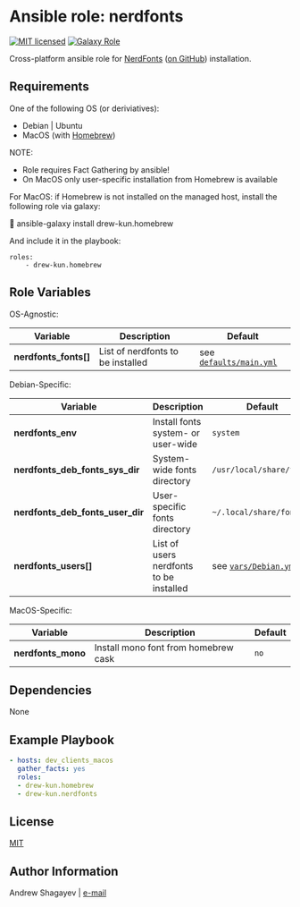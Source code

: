 Ansible role: nerdfonts
=========

[![MIT licensed][mit-badge]][mit-link]
[![Galaxy Role][role-badge]][galaxy-link]

Cross-platform ansible role for [NerdFonts][nerdfonts] ([on GitHub][nf-git]) installation.

Requirements
------------

One of the following OS (or deriviatives):
 - Debian | Ubuntu
 - MacOS (with [Homebrew][homebrew])

NOTE:
 - Role requires Fact Gathering by ansible!
 - On MacOS only user-specific installation from Homebrew is available

For MacOS:
if Homebrew is not installed on the managed host, install the following role via galaxy:

   ansible-galaxy install drew-kun.homebrew

 And include it in the playbook:

    roles:
        - drew-kun.homebrew

Role Variables
--------------

OS-Agnostic:

| Variable | Description | Default |
|----------|-------------|---------|
| **nerdfonts_fonts[]** | List of nerdfonts to be installed | see [`defaults/main.yml`](defaults/main.yml) |

Debian-Specific:

| Variable | Description | Default |
|----------|-------------|---------|
| **nerdfonts_env** | Install fonts system- or user-wide | `system` |
| **nerdfonts_deb_fonts_sys_dir** | System-wide fonts directory | `/usr/local/share/fonts` |
| **nerdfonts_deb_fonts_user_dir** | User-specific fonts directory | `~/.local/share/fonts` |
| **nerdfonts_users[]** | List of users nerdfonts to be installed | see [`vars/Debian.yml`](vars/Debian.yml) |

MacOS-Specific:

| Variable | Description | Default |
|----------|-------------|---------|
| **nerdfonts_mono** | Install mono font from homebrew cask | `no` |

Dependencies
------------

None

Example Playbook
----------------

```yaml
- hosts: dev_clients_macos
  gather_facts: yes
  roles:
  - drew-kun.homebrew
  - drew-kun.nerdfonts
```

License
-------

[MIT][mit-link]

Author Information
------------------

Andrew Shagayev | [e-mail](mailto:drewshg@gmail.com)

[role-badge]: https://img.shields.io/badge/role-drew--kun.nerdfonts-green.svg
[galaxy-link]: https://galaxy.ansible.com/drew-kun/nerdfonts/
[mit-badge]: https://img.shields.io/badge/license-MIT-blue.svg
[mit-link]: https://raw.githubusercontent.com/drew-kun/ansible-nerdfonts/master/LICENSE
[homebrew]: http://brew.sh/
[nerdfonts]: https://nerdfonts.com/
[nf-git]: https://github.com/ryanoasis/nerd-fonts
